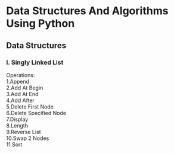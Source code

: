 # Data Structures And Algorithms Using Python

## Data Structures

### I. Singly Linked List

Operations:<br/>
 1.Append <br/>
 2.Add At Begin<br/>
 3.Add At End<br/>
 4.Add After<br/>
 5.Delete First Node<br/>
 6.Delete Specified Node<br/>
 7.Display<br/>
 8.Length<br/>
 9.Reverse List<br/>
 10.Swap 2 Nodes<br/>
 11.Sort<br/>
